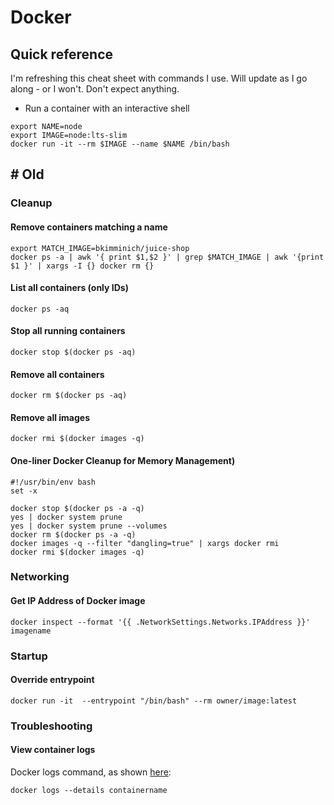 # Docker

## Quick reference

I'm refreshing this cheat sheet with commands I use. Will update as I go along - or I won't. Don't expect anything.

* Run a container with an interactive shell

```
export NAME=node
export IMAGE=node:lts-slim
docker run -it --rm $IMAGE --name $NAME /bin/bash
```

## # Old

### Cleanup

#### Remove containers matching a name

```
export MATCH_IMAGE=bkimminich/juice-shop
docker ps -a | awk '{ print $1,$2 }' | grep $MATCH_IMAGE | awk '{print $1 }' | xargs -I {} docker rm {}
```

#### List all containers (only IDs)

```
docker ps -aq
```

#### Stop all running containers

```
docker stop $(docker ps -aq)
```

#### Remove all containers

```
docker rm $(docker ps -aq)
```

#### Remove all images

```
docker rmi $(docker images -q)
```

#### One-liner Docker Cleanup for Memory Management)&#x20;

```
#!/usr/bin/env bash
set -x

docker stop $(docker ps -a -q)
yes | docker system prune
yes | docker system prune --volumes
docker rm $(docker ps -a -q)
docker images -q --filter "dangling=true" | xargs docker rmi
docker rmi $(docker images -q)
```

### Networking

#### Get IP Address of Docker image

```
docker inspect --format '{{ .NetworkSettings.Networks.IPAddress }}' imagename
```

### Startup

#### Override entrypoint

```
docker run -it  --entrypoint "/bin/bash" --rm owner/image:latest
```

### Troubleshooting

#### View container logs

Docker logs command, as shown [here](https://docs.docker.com/engine/reference/commandline/logs/):

```
docker logs --details containername
```

